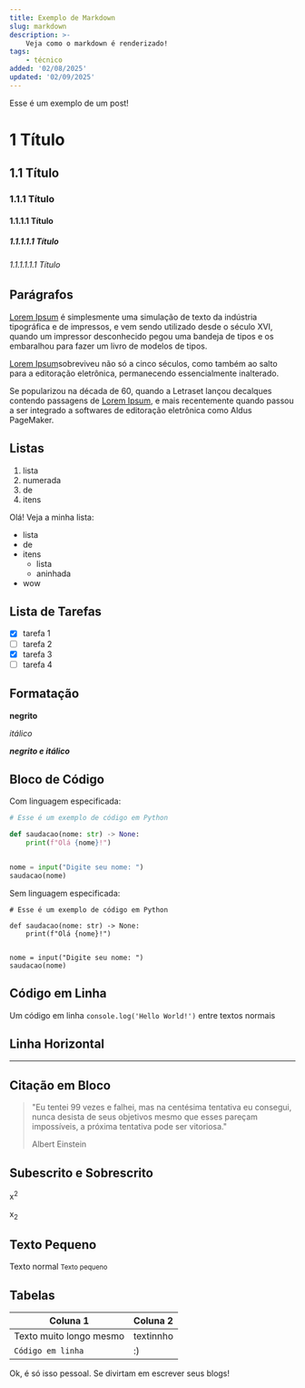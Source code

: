 ```yaml
---
title: Exemplo de Markdown
slug: markdown
description: >-
    Veja como o markdown é renderizado!
tags:
    - técnico
added: '02/08/2025'
updated: '02/09/2025'
---
```


Esse é um exemplo de um post!

# 1 Título

## 1.1 Título

### 1.1.1 Título

#### 1.1.1.1 Título

##### 1.1.1.1.1 Título

###### 1.1.1.1.1.1 Título

## Parágrafos

[Lorem Ipsum](https://br.lipsum.com/) é simplesmente uma simulação de texto da indústria tipográfica e de impressos, e vem sendo utilizado desde o século XVI, quando um impressor desconhecido pegou uma bandeja de tipos e os embaralhou para fazer um livro de modelos de tipos.

[Lorem Ipsum](https://br.lipsum.com/)sobreviveu não só a cinco séculos, como também ao salto para a editoração eletrônica, permanecendo essencialmente inalterado.

Se popularizou na década de 60, quando a Letraset lançou decalques contendo passagens de [Lorem Ipsum](https://br.lipsum.com/), e mais recentemente quando passou a ser integrado a softwares de editoração eletrônica como Aldus PageMaker.

## Listas

1. lista
2. numerada
3. de
4. itens

Olá! Veja a minha lista:

- lista
- de
- itens
    - lista
    - aninhada
- wow

## Lista de Tarefas

- [x] tarefa 1
- [ ] tarefa 2
- [x] tarefa 3
- [ ] tarefa 4

## Formatação

**negrito**

_itálico_

**_negrito e itálico_**

## Bloco de Código

Com linguagem especificada:

```python
# Esse é um exemplo de código em Python

def saudacao(nome: str) -> None:
    print(f"Olá {nome}!")


nome = input("Digite seu nome: ")
saudacao(nome)
```

Sem linguagem especificada:

```
# Esse é um exemplo de código em Python

def saudacao(nome: str) -> None:
    print(f"Olá {nome}!")


nome = input("Digite seu nome: ")
saudacao(nome)
```

## Código em Linha

Um código em linha `console.log('Hello World!')` entre textos normais

## Linha Horizontal

---

## Citação em Bloco

> "Eu tentei 99 vezes e falhei, mas na centésima tentativa eu consegui, nunca desista de seus objetivos mesmo que esses pareçam impossíveis, a próxima tentativa pode ser vitoriosa."
>
> Albert Einstein

## Subescrito e Sobrescrito

x<sup>2</sup>

x<sub>2</sub>

## Texto Pequeno

Texto normal <small>Texto pequeno</small>

## Tabelas

| Coluna 1                | Coluna 2  |
| ----------------------- | --------- |
| Texto muito longo mesmo | textinnho |
| `Código em linha`       | :)        |

Ok, é só isso pessoal. Se divirtam em escrever seus blogs!
